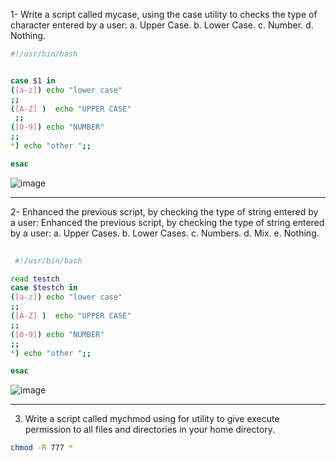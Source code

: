 1- Write a script called mycase, using the case utility to checks the type of character
entered by a user:
    a. Upper Case.
    b. Lower Case.
    c. Number.
    d. Nothing.

```sh
#!/usr/bin/bash


case $1 in 
([a-z]) echo "lower case" 
;;
([A-Z] )  echo "UPPER CASE"
 ;;
([0-9]) echo "NUMBER" 
;;
*) echo "other ";; 

esac
```
![image](https://user-images.githubusercontent.com/52299389/214041084-9c54c22d-6cea-4eea-beb9-a8aa3f2585ee.png)


<hr>

2- Enhanced the previous script, by checking the type of string entered by a user:
Enhanced the previous script, by checking the type of string entered by a user:
      a. Upper Cases.
      b. Lower Cases.
      c. Numbers.
      d. Mix.
      e. Nothing.
    
 ```sh
  
  #!/usr/bin/bash

read testch
case $testch in 
([a-z]) echo "lower case" 
;;
([A-Z] )  echo "UPPER CASE"
 ;;
([0-9]) echo "NUMBER" 
;;
*) echo "other ";; 

esac
  ```
![image](https://user-images.githubusercontent.com/52299389/214041647-5e3b009f-5332-4f84-b495-11943d55f077.png)


<hr>


3. Write a script called mychmod using for utility to give execute permission to all files and
directories in your home directory.

```sh
chmod -R 777 *
```
